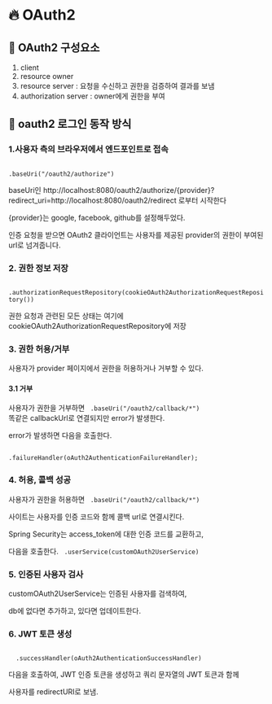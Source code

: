 # :fire: OAuth2

## :pushpin: OAuth2 구성요소

1. client
2. resource owner
3. resource server : 요청을 수신하고 권한을 검증하여 결과를 보냄
4. authorization server : owner에게 권한을 부여


## :pushpin: oauth2 로그인 동작 방식

### 1.사용자 측의 브라우저에서 엔드포인트로 접속


<code>
.baseUri("/oauth2/authorize")
</code>

baseUri인  http://localhost:8080/oauth2/authorize/{provider}?redirect_uri=http://localhost:8080/oauth2/redirect 로부터 시작한다

{provider}는 google, facebook, github를 설정해두었다.

인증 요청을 받으면 OAuth2 클라이언트는 사용자를 제공된 provider의 권한이 부여된 url로 넘겨줍니다.


### 2. 권한 정보 저장

<code>
.authorizationRequestRepository(cookieOAuth2AuthorizationRequestRepository())
</code>

권한 요청과 관련된 모든 상태는 여기에 cookieOAuth2AuthorizationRequestRepository에 저장

### 3. 권한 허용/거부

사용자가 provider 페이지에서 권한을 허용하거나 거부할 수 있다.

#### 3.1 거부

사용자가 권한을 거부하면 
<code>
.baseUri("/oauth2/callback/*")
</code>
똑같은 callbackUrl로 연결되지만 error가 발생한다.

error가 발생하면 다음을 호출한다.

<code>
.failureHandler(oAuth2AuthenticationFailureHandler);
</code>

### 4. 허용, 콜백 성공

사용자가 권한을 허용하면
<code>
.baseUri("/oauth2/callback/*")
</code>

사이트는 사용자를 인증 코드와 함께 콜백 url로 연결시킨다.

Spring Security는 access_token에 대한 인증 코드를 교환하고,

다음을 호출한다.
<code>
.userService(customOAuth2UserService)
</code>


### 5. 인증된 사용자 검사

customOAuth2UserService는 인증된 사용자를 검색하여,

db에 없다면 추가하고, 있다면 업데이트한다. 

### 6. JWT 토큰 생성

<code>
  .successHandler(oAuth2AuthenticationSuccessHandler)
</code>

다음을 호출하여, JWT 인증 토큰을 생성하고 쿼리 문자열의 JWT 토큰과 함께

사용자를 redirectURI로 보냄.




